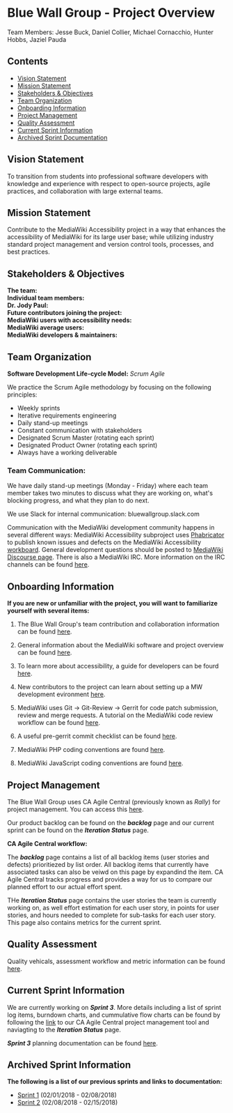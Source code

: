 # **Blue Wall Group - Project Overview** 
Team Members: Jesse Buck, Daniel Collier, Michael Cornacchio, Hunter Hobbs, Jaziel Pauda

## **Contents**  
* [Vision Statement](#vision-statement)
* [Mission Statement](#mission-statement)
* [Stakeholders & Objectives](#stakeholders-&-objectives)
* [Team Organization](#team-organization)
* [Onboarding Information](#onboarding-information)
* [Project Management](#project-management)
* [Quality Assessment](#quality-assessment)
* [Current Sprint Information](#current-sprint-information)
* [Archived Sprint Documentation](#archived-sprint-documentation)

## **Vision Statement**  
To transition from students into professional software developers with knowledge and experience with respect to open-source projects, agile practices, and collaboration with large external teams. 

## **Mission Statement**
Contribute to the MediaWiki Accessibility project in a way that enhances the accessibility of MediaWiki for its large user base; while utilizing industry standard project management and version control tools, processes, and best practices.

## **Stakeholders & Objectives**
**The team:**  
**Individual team members:**  
**Dr. Jody Paul:**  
**Future contributors joining the project:**  
**MediaWiki users with accessibility needs:**  
**MediaWiki average users:**  
**MediaWiki developers & maintainers:**


## **Team Organization**
**Software Development Life-cycle Model:** *Scrum Agile*  
  
We practice the Scrum Agile methodology by focusing on the following principles:
 
* Weekly sprints
* Iterative requirements engineering
* Daily stand-up meetings
* Constant communication with stakeholders
* Designated Scrum Master (rotating each sprint)
* Designated Product Owner (rotating each sprint)
* Always have a working deliverable

 
### **Team Communication:**  

We have daily stand-up meetings (Monday - Friday) where each team member takes two minutes to discuss what they are working on, what's blocking progress, and what they plan to do next.  

We use Slack for internal communication: bluewallgroup.slack.com

Communication with the MediaWiki development community happens in several different ways: MediaWiki Accessibility subproject uses [Phabricator](https://phabricator.wikimedia.org/project/profile/171/) to publish known issues and defects on the MediaWiki Accessibility [workboard](https://phabricator.wikimedia.org/project/board/171/). General development questions should be posted to [MediaWiki Discourse page](https://discourse-mediawiki.wmflabs.org/c/ask-here). There is also a MediaWiki IRC. More information on the IRC channels can be found [here](https://www.mediawiki.org/wiki/MediaWiki_on_IRC).

## **Onboarding Information**

**If you are new or unfamiliar with the project, you will want to familiarize yourself with several items:**  

1. The Blue Wall Group's team contribution and collaboration information can be found [here](https://github.com/Blue-Wall-Group/mediawiki/wiki/Contribution-and-collaboration-information).  

2. General information about the MediaWiki software and project overview can be found [here](https://www.mediawiki.org/wiki/Accessibility_guide_for_developers).  

3. To learn more about accessibility, a guide for developers can be fourd [here](https://www.mediawiki.org/wiki/Accessibility_guide_for_developers).  

4. New contributors to the project can learn about setting up a MW development evironment [here](https://www.mediawiki.org/wiki/How_to_become_a_MediaWiki_hacker#Set_up_your_development_environment).  

5. MediaWiki uses Git -> Git-Review -> Gerrit for code patch submission, review and merge requests. A tutorial on the MediaWiki code review workflow can be found [here](https://www.mediawiki.org/wiki/Gerrit/Tutorial).  

6. A useful pre-gerrit commit checklist can be found [here](https://www.mediawiki.org/wiki/Manual:Pre-commit_checklist).  

7. MediaWiki PHP coding conventions are found [here](https://www.mediawiki.org/wiki/Manual:Coding_conventions/PHP).  

8. MediaWiki JavaScript coding conventions are found [here](https://www.mediawiki.org/wiki/Manual:Coding_conventions/JavaScript).


## **Project Management**

The Blue Wall Group uses CA Agile Central (previously known as *Rally*) for project management. You can access this [here](https://rally1.rallydev.com).   

Our product backlog can be found on the ***backlog*** page and our current sprint can be found on the ***Iteration Status*** page. 

**CA Agile Central workflow:** 
 
The ***backlog*** page contains a list of all backlog items (user stories and defects) prioritiezed by list order. All backlog items that currently have associated tasks can also be veiwd on this page by expandind the item. CA Agile Central tracks progress and provides a way for us to compare our planned effort to our actual effort spent.  

THe ***Iteration Status*** page contains the user stories the team is currently working on, as well effort estimation for each user story, in points for user stories, and hours needed to complete for sub-tasks for each user story. This page also contains metrics for the current sprint.

## **Quality Assessment**

Quality vehicals, assessment workflow and metric information can be found [here](https://github.com/Blue-Wall-Group/mediawiki/wiki/Definition-of-Quality).

## **Current Sprint Information**

We are currently working on ***Sprint 3***. More details including a list of sprint log items, burndown charts, and cummulative flow charts can be found by following the [link](https://rally1.rallydev.com) to our CA Agile Central project management tool and naviagting to the ***Iteration Status*** page.  

***Sprint 3*** planning documentation can be found [here](https://github.com/Blue-Wall-Group/mediawiki/wiki/Sprint-3-overview).

## **Archived Sprint Information**

**The following is a list of our previous sprints and links to documentation:**  

* [Sprint 1](https://github.com/Blue-Wall-Group/mediawiki/wiki/Sprint-1-overview) (02/01/2018 - 02/08/2018)
* [Sprint 2](https://github.com/Blue-Wall-Group/mediawiki/wiki/Sprint-2-overview) (02/08/2018 - 02/15/2018)


